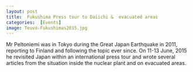 ```yaml
---
layout: post 
title:  Fukushima Press tour to Daiichi &  evacuated areas 
categories:  [Events] 
image: Teuvo-Fukushimas2015.jpg
---
```

Mr Peltoniemi was in Tokyo during the Great Japan Earthquake in 2011, reporting to Finland and following the topic ever since. On 11-13 June, 2015 he revisited Japan within an international press tour and wrote several articles from the situation inside the nuclear plant and on evacuated areas. 
